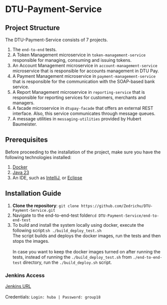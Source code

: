 # DTU-Payment-Service

## Project Structure
The DTU-Payment-Service consists of 7 projects.
<br>
1. The ``end-to-end`` tests.
2. A Token Management microservice in ``token-management-service`` responsible for managing, consuming and issuing tokens.
3. An Account Management microservice in ``account-management-service`` microservice that is responsible for accounts management in DTU Pay.
4. A Payment Management microservice in ``payment-management-service`` that is responsible for the communication with the SOAP-based bank service.
5. A Report Management microservice in ``reporting-service`` that is responsible for reporting services for customers, merchants and managers.
6. A facade microservice in ``dtupay-facade`` that offers an external REST interface. Also, this service communicates through message queues.
7. A message utilities in ``messaging-utilities`` provided by Hubert Baumeister.

## Prerequisites
Before proceeding to the installation of the project, make sure you have the following technologies installed:
1. [Docker](https://www.docker.com/)
2. [Java 23](https://www.oracle.com/java/technologies/downloads/)
3. An IDE, such as [IntelliJ](https://www.jetbrains.com/idea/download/), or [Eclipse](https://www.eclipse.org/downloads/)
## Installation Guide

1. **Clone the repository**:
``git clone https://github.com/Zedrichu/DTU-Payment-Service.git``
2. Navigate to the end-to-end-test folder``cd DTU-Payment-Service/end-to-end-test``
3. To build and install the system locally using docker, execute the following script:``sh ./build_deploy_test.sh``
<br>The script builds and deploys the docker images, run the tests and then stops the images.
<br><br>
In case you want to keep the docker images turned on after running the tests, instead of running the ``./build_deploy_test.sh`` from ``./end-to-end-test`` directory, run the ``./build_deploy.sh`` script.

### Jenkins Access
[Jenkins URL](http://fm-18.compute.dtu.dk:8282/view/DTUPay-Platform/)
<br><br>
Credentials:
``Login: huba |
Password: group18``